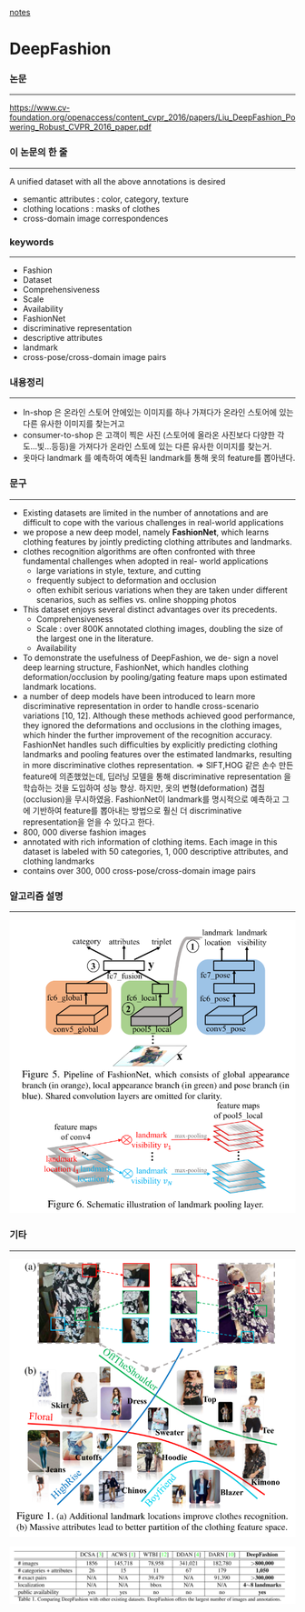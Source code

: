 [notes](https://www.notion.so/bluecandle/DeepFashion-ab2ead9c02ec440da0b51c8dbbc84ec5)

# DeepFashion

### 논문

---

https://www.cv-foundation.org/openaccess/content_cvpr_2016/papers/Liu_DeepFashion_Powering_Robust_CVPR_2016_paper.pdf

### 이 논문의 한 줄

---

A unified dataset with all the above annotations is desired

- semantic attributes : color, category, texture
- clothing locations : masks of clothes
- cross-domain image correspondences

### keywords

---

- Fashion
- Dataset
- Comprehensiveness
- Scale
- Availability
- FashionNet
- discriminative representation
- descriptive attributes
- landmark
- cross-pose/cross-domain image pairs

### 내용정리

---

- In-shop 은 온라인 스토어 안에있는 이미지를 하나 가져다가 온라인 스토어에 있는 다른 유사한 이미지를 찾는거고
- consumer-to-shop 은 고객이 찍은 사진 (스토어에 올라온 사진보다 다양한 각도...빛...등등)을 가져다가 온라인 스토에 있는 다른 유사한 이미지를 찾는거.
- 옷마다 landmark 를 예측하여 예측된 landmark를 통해 옷의 feature를 뽑아낸다.

### 문구

---

- Existing datasets are limited in the number of annotations and are difficult to cope with the various challenges in real-world applications
- we propose a new deep model, namely **FashionNet**, which learns clothing features by jointly predicting clothing attributes and landmarks.
- clothes recognition algorithms are often confronted with three fundamental challenges when adopted in real- world applications
    - large variations in style, texture, and cutting
    - frequently subject to deformation and occlusion
    - often exhibit serious variations when they are taken under different scenarios, such as selfies vs. online shopping photos
- This dataset enjoys several distinct advantages over its precedents.
    - Comprehensiveness
    - Scale : over 800K annotated clothing images, doubling the size of the largest one in the literature.
    - Availability
- To demonstrate the usefulness of DeepFashion, we de-
sign a novel deep learning structure, FashionNet, which handles clothing deformation/occlusion by pooling/gating feature maps upon estimated landmark locations.
- a number of deep models have been introduced to learn more discriminative representation in order to handle cross-scenario variations [10, 12]. Although these methods achieved good performance, they ignored the deformations and occlusions in the clothing images, which hinder the further improvement of the recognition accuracy. FashionNet handles such difficulties by explicitly predicting clothing landmarks and pooling features over the estimated landmarks, resulting in more discriminative clothes representation.
⇒ SIFT,HOG 같은 손수 만든 feature에 의존했었는데, 딥러닝 모델을 통해 discriminative representation 을 학습하는 것을 도입하여 성능 향상. 하지만, 옷의 변형(deformation) 겹침(occlusion)을 무시하였음. FashionNet이 landmark를 명시적으로 예측하고 그에 기반하여 feature를 뽑아내는 방법으로 훨신 더 discriminative representation을 얻을 수 있다고 한다.
- 800, 000 diverse fashion images
- annotated with rich information of clothing items. Each image in this dataset is labeled with 50 categories, 1, 000 descriptive attributes, and clothing landmarks
- contains over 300, 000 cross-pose/cross-domain image pairs

### 알고리즘 설명

---

![images/Untitled.png](images/Untitled.png)

### 기타

---

![images/Untitled%201.png](images/Untitled%201.png)

![images/Untitled%202.png](images/Untitled%202.png)